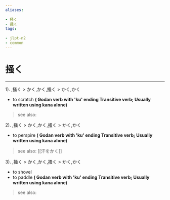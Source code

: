 ```yaml
---
aliases:
    
- 掻く
- 搔く
tags:
    
- jlpt-n2
- common
---
```


# 掻く
---
1).
,掻く > かく,かく,搔く > かく,かく

- to scratch
**( Godan verb with 'ku' ending Transitive verb; Usually written using kana alone)**
> see also: 
            
2).
,掻く > かく,かく,搔く > かく,かく

- to perspire
**( Godan verb with 'ku' ending Transitive verb; Usually written using kana alone)**
> see also:  [[汗をかく]]
            
3).
,掻く > かく,かく,搔く > かく,かく

- to shovel
- to paddle
**( Godan verb with 'ku' ending Transitive verb; Usually written using kana alone)**
> see also: 
            